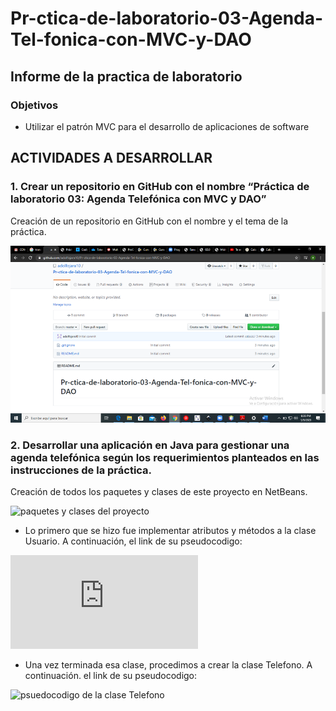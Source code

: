 # Pr-ctica-de-laboratorio-03-Agenda-Tel-fonica-con-MVC-y-DAO

## Informe de la practica de laboratorio

### Objetivos
- Utilizar el patrón MVC para el desarrollo de aplicaciones de software

## **ACTIVIDADES A DESARROLLAR**

### 1. Crear un repositorio en GitHub con el nombre “Práctica de laboratorio 03: Agenda Telefónica con MVC y DAO”

Creación de un repositorio en GitHub con el nombre y el tema de la práctica.  

![Inicializacion de repositorio](https://github.com/adolfojara10/ImagesGitHub/blob/master/1.png)

### 2. Desarrollar una aplicación en Java para gestionar una agenda telefónica según los requerimientos planteados en las instrucciones de la práctica.

Creación de todos los paquetes y clases de este proyecto en NetBeans.

![paquetes y clases del proyecto](https://user-images.githubusercontent.com/64870090/81642411-ef9d9880-93e8-11ea-95b4-3295ff844732.png)

- Lo primero que se hizo fue implementar atributos y métodos a la clase Usuario. A continuación, el link de su pseudocodigo: 

![pseudocodigo de la clase usuario](https://github.com/adolfojara10/Pr-ctica-de-laboratorio-03-Agenda-Tel-fonica-con-MVC-y-DAO/blob/master/src/ec/ups/edu/modelo/Usuario.java)

-	Una vez terminada esa clase, procedimos a crear la clase Telefono. A continuación. el link de su pseudocodigo:

![psuedocodigo de la clase Telefono]()



